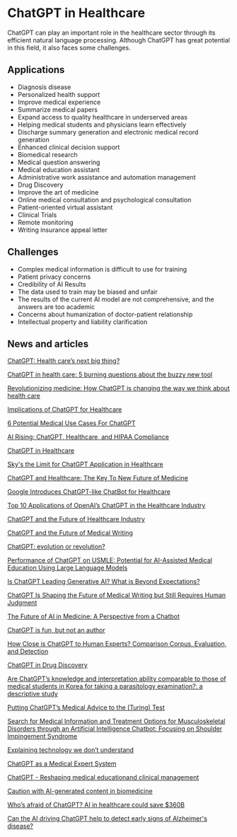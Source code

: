 # ChatGPT in Healthcare

ChatGPT can play an important role in the healthcare sector through its efficient natural language processing. Although ChatGPT has great potential in this field, it also faces some challenges.

## Applications

- Diagnosis disease
- Personalized health support
- Improve medical experience
- Summarize medical papers
- Expand access to quality healthcare in underserved areas
- Helping medical students and physicians learn effectively
- Discharge summary generation and electronic medical record generation
- Enhanced clinical decision support
- Biomedical research
- Medical question answering
- Medical education assistant
- Administrative work assistance and automation management
- Drug Discovery
- Improve the art of medicine
- Online medical consultation and psychological consultation
- Patient-oriented virtual assistant
- Clinical Trials
- Remote monitoring
- Writing insurance appeal letter

## Challenges

- Complex medical information is difficult to use for training
- Patient privacy concerns
- Credibility of AI Results
- The data used to train may be biased and unfair
- The results of the current AI model are not comprehensive, and the answers are too academic
- Concerns about humanization of doctor-patient relationship
- Intellectual property and liability clarification


## News and articles

[ChatGPT: Health care’s next big thing?](https://www.medicaleconomics.com/view/chatgpt-health-care-s-next-big-thing-)

[ChatGPT in health care: 5 burning questions about the buzzy new tool](https://www.statnews.com/2023/01/26/chatgpt-health-care-science-hospitals/)

[Revolutionizing medicine: How ChatGPT is changing the way we think about health care](https://www.kevinmd.com/2023/01/revolutionizing-medicine-how-chatgpt-is-changing-the-way-we-think-about-health-care.html)

[Implications of ChatGPT for Healthcare](https://www.abstractivehealth.com/implications-of-chatgpt-for-healthcare)

[6 Potential Medical Use Cases For ChatGPT](https://medicalfuturist.com/6-potential-medical-use-cases-for-chatgpt/)

[AI Rising: ChatGPT, Healthcare, and HIPAA Compliance](https://compliancy-group.com/hipaa-and-chatgpt/)

[ChatGPT in Healthcare](https://medium.com/tech-guides/chatgpt-in-healthcare-c0cccb1a59bc )

[Sky's the Limit for ChatGPT Application in Healthcare](https://www.biospectrumindia.com/views/98/22545/skys-the-limit-for-chatgpt-application-in-healthcare.html)

[ChatGPT and Healthcare: The Key To New Future of Medicine ](https://www.amazon.com/ChatGPT-Healthcare-Key-Future-Medicine/dp/B0BRM2712J)

[Google Introduces ChatGPT-like ChatBot for Healthcare](https://analyticsindiamag.com/google-introduces-chatgpt-like-model-for-healthcare/)

[Top 10 Applications of OpenAI’s ChatGPT in the Healthcare Industry](https://www.analyticsinsight.net/top-10-applications-of-openais-chatgpt-in-the-healthcare-industry/)

[ChatGPT and the Future of Healthcare Industry](https://medicalchannelasia.com/chatgpt-and-the-future-of-healthcare-industry/ )

[ChatGPT and the Future of Medical Writing](https://pubs.rsna.org/doi/full/10.1148/radiol.223312)

[ChatGPT: evolution or revolution?](https://link.springer.com/article/10.1007/s11019-023-10136-0)

[Performance of ChatGPT on USMLE: Potential for AI-Assisted Medical Education Using Large Language Models](https://www.medrxiv.org/content/10.1101/2022.12.19.22283643v2)

[Is ChatGPT Leading Generative AI? What is Beyond Expectations?](https://papers.ssrn.com/sol3/papers.cfm?abstract_id=4341500)

[ChatGPT Is Shaping the Future of Medical Writing but Still Requires Human Judgment](https://pubs.rsna.org/doi/full/10.1148/radiol.230171)

[The Future of AI in Medicine: A Perspective from a Chatbot](https://link.springer.com/article/10.1007/s10439-022-03121-w)

[ChatGPT is fun, but not an author](https://www.science.org/doi/full/10.1126/science.adg7879)

[How Close is ChatGPT to Human Experts? Comparison Corpus, Evaluation, and Detection](https://arxiv.org/abs/2301.07597)

[ChatGPT in Drug Discovery](https://chemrxiv.org/engage/chemrxiv/article-details/63d56c13ae221ab9b240932f)

[Are ChatGPT’s knowledge and interpretation ability comparable to those of medical students in Korea for taking a parasitology examination?: a descriptive study](https://www.jeehp.org/journal/view.php?number=465)

[Putting ChatGPT’s Medical Advice to the (Turing) Test](https://www.medrxiv.org/content/10.1101/2023.01.23.23284735v2)

[Search for Medical Information and Treatment Options for Musculoskeletal Disorders through an Artificial Intelligence Chatbot: Focusing on Shoulder Impingement Syndrome](https://www.medrxiv.org/content/10.1101/2022.12.16.22283512v2)

[Explaining technology we don’t understand](https://ieeexplore.ieee.org/abstract/document/10032112)

[ChatGPT as a Medical Expert System](https://sciencebasedmedicine.org/chatgpt-as-a-medical-expert-system/)

[ChatGPT - Reshaping medical educationand clinical management](https://www.pjms.org.pk/index.php/pjms/article/view/7653/1673)

[Caution with AI-generated content in biomedicine](https://www.nature.com/articles/d41591-023-00014-w)

[Who’s afraid of ChatGPT? AI in healthcare could save $360B](https://www.mmm-online.com/home/channel/whos-afraid-of-chatgpt-ai-in-healthcare-could-save-360b/)

[Can the AI driving ChatGPT help to detect early signs of Alzheimer's disease?](https://www.sciencedaily.com/releases/2022/12/221222162415.htm)



